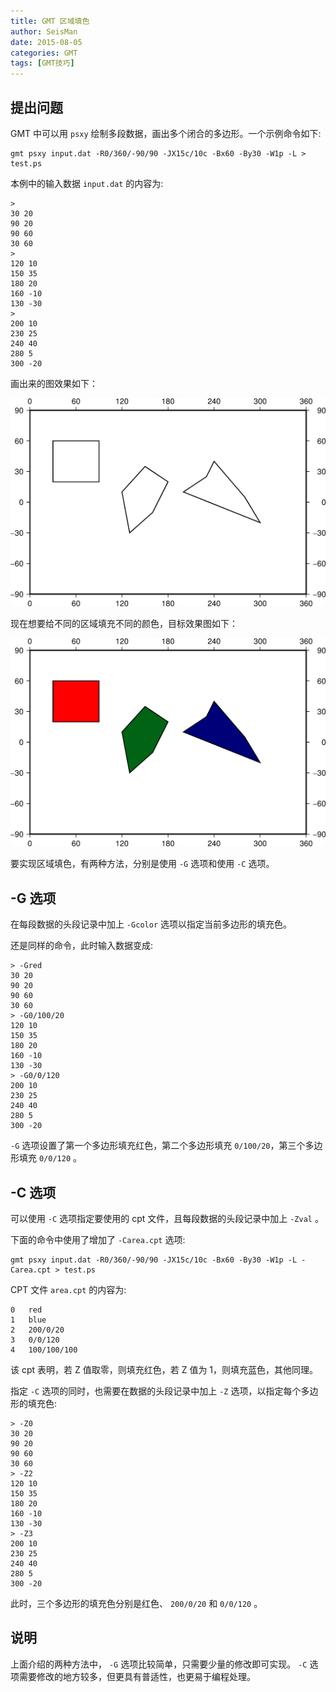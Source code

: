 ```yaml
---
title: GMT 区域填色
author: SeisMan
date: 2015-08-05
categories: GMT
tags: [GMT技巧]
---
```


## 提出问题

GMT 中可以用 `psxy` 绘制多段数据，画出多个闭合的多边形。一个示例命令如下:

    gmt psxy input.dat -R0/360/-90/90 -JX15c/10c -Bx60 -By30 -W1p -L > test.ps

<!--more-->

本例中的输入数据 `input.dat` 的内容为:

    >
    30 20
    90 20
    90 60
    30 60
    >
    120 10
    150 35
    180 20
    160 -10
    130 -30
    >
    200 10
    230 25
    240 40
    280 5
    300 -20

画出来的图效果如下：

![](/images/2015080501.png)

现在想要给不同的区域填充不同的颜色，目标效果图如下：

![](/images/2015080502.png)

要实现区域填色，有两种方法，分别是使用 `-G` 选项和使用 `-C` 选项。

## -G 选项

在每段数据的头段记录中加上 `-Gcolor` 选项以指定当前多边形的填充色。

还是同样的命令，此时输入数据变成:

    > -Gred
    30 20
    90 20
    90 60
    30 60
    > -G0/100/20
    120 10
    150 35
    180 20
    160 -10
    130 -30
    > -G0/0/120
    200 10
    230 25
    240 40
    280 5
    300 -20

`-G` 选项设置了第一个多边形填充红色，第二个多边形填充 `0/100/20`，第三个多边形填充 `0/0/120` 。

## -C 选项

可以使用 `-C` 选项指定要使用的 cpt 文件，且每段数据的头段记录中加上 `-Zval` 。

下面的命令中使用了增加了 `-Carea.cpt` 选项:

    gmt psxy input.dat -R0/360/-90/90 -JX15c/10c -Bx60 -By30 -W1p -L -Carea.cpt > test.ps

CPT 文件 `area.cpt` 的内容为:

    0   red
    1   blue
    2   200/0/20
    3   0/0/120
    4   100/100/100

该 cpt 表明，若 Z 值取零，则填充红色，若 Z 值为 1，则填充蓝色，其他同理。

指定 `-C` 选项的同时，也需要在数据的头段记录中加上 `-Z` 选项，以指定每个多边形的填充色:

    > -Z0
    30 20
    90 20
    90 60
    30 60
    > -Z2
    120 10
    150 35
    180 20
    160 -10
    130 -30
    > -Z3
    200 10
    230 25
    240 40
    280 5
    300 -20

此时，三个多边形的填充色分别是红色、 `200/0/20` 和 `0/0/120` 。

## 说明

上面介绍的两种方法中， `-G` 选项比较简单，只需要少量的修改即可实现。
`-C` 选项需要修改的地方较多，但更具有普适性，也更易于编程处理。
